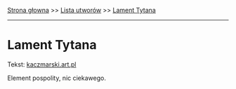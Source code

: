 [Strona głowna](../index.md) >> [Lista utworów](../list.md) >> [Lament Tytana](243.md)

---

# Lament Tytana

Tekst: [kaczmarski.art.pl](https://www.kaczmarski.art.pl/tworczosc/wiersze/lament-tytana/)

Element pospolity, nic ciekawego.